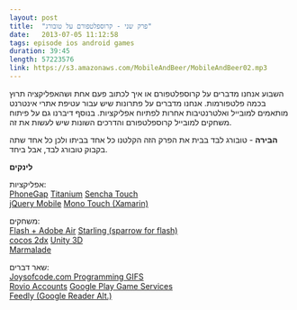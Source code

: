 ```yaml
---
layout: post
title:  "פרק שני - קרוספלטפורם על טובורג"
date:   2013-07-05 11:12:58
tags: episode ios android games
duration: 39:45
length: 57223576
link: https://s3.amazonaws.com/MobileAndBeer/MobileAndBeer02.mp3
---
```


השבוע אנחנו מדברים על קרוספלטפורם או איך לכתוב פעם אחת ושהאפליקציה תרוץ בכמה פלטפורמות.
אנחנו מדברים על פתרונות שיש עבור עטיפת אתרי אינטרנט מותאמים למובייל ואלטרנטיבות אחרות לפתיוח אפליקציות.
בנוסף דיברנו גם על פיתוח משחקים למובייל קרוספלטפורם והדרכים השונות שיש לעשות את זה.

**הבירה** - טובורג לבד בבית
את הפרק הזה הקלטנו כל אחד בביתו ולכן כל אחד שתה בקבוק טובורג לבד, אבל ביחד.

**לינקים**

אפליקציות:   
[PhoneGap](http://phonegap.com/) 
[Titanium](http://www.appcelerator.com/platform/titanium-platform/ )
[Sencha Touch](http://www.sencha.com/products/touch)  
[jQuery Mobile](http://jquerymobile.com/) 
[Mono Touch (Xamarin)](http://xamarin.com/monotouch)

משחקים:   
[Flash + Adobe Air](http://www.adobe.com/products/air.html ) 
[Starling (sparrow for flash)](http://gamua.com/starling/)  
[cocos 2dx](http://www.cocos2d-x.org/) 
[Unity 3D](http://unity3d.com/)  
[Marmalade](http://www.madewithmarmalade.com/) 

שאר דברים:   
[Joysofcode.com Programming GIFS](http://thejoysofcode.com/)  
[Rovio Accounts](http://www.rovio.com/en/news/blog/292/pick-up-your-game-where-you-left-off-%E2%80%93-across-devices/) 
[Google Play Game Services](http://developer.android.com/google/play-services/games.html)  
[Feedly (Google Reader Alt.)](feedly.com)
